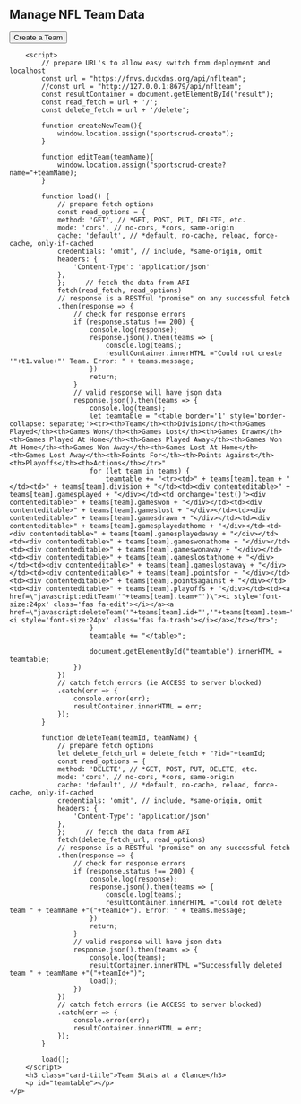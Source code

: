 <h2>Manage NFL Team Data</h2>
<button onclick="createNewTeam()" type="button">Create a Team</button> 
<div class="card-body">
	<p style="color:red" id="result"></p>
    <p class="card-text">
		
        <script>
            // prepare URL's to allow easy switch from deployment and localhost
            const url = "https://fnvs.duckdns.org/api/nflteam";
            //const url = "http://127.0.0.1:8679/api/nflteam";
			const resultContainer = document.getElementById("result");
            const read_fetch = url + '/';
			const delete_fetch = url + '/delete';
            
			function createNewTeam(){
                window.location.assign("sportscrud-create");
            }
			
			function editTeam(teamName){
                window.location.assign("sportscrud-create?name="+teamName);
            }
			
            function load() {
                // prepare fetch options
                const read_options = {
                method: 'GET', // *GET, POST, PUT, DELETE, etc.
                mode: 'cors', // no-cors, *cors, same-origin
                cache: 'default', // *default, no-cache, reload, force-cache, only-if-cached
                credentials: 'omit', // include, *same-origin, omit
                headers: {
                    'Content-Type': 'application/json'
                },
                };     // fetch the data from API
                fetch(read_fetch, read_options)
                // response is a RESTful "promise" on any successful fetch
                .then(response => {
                    // check for response errors
                    if (response.status !== 200) {
						console.log(response);
						response.json().then(teams => {
							console.log(teams);
							resultContainer.innerHTML ="Could not create '"+t1.value+"' Team. Error: " + teams.message;
						})
                        return;
                    }
                    // valid response will have json data
                    response.json().then(teams => {
                        console.log(teams);
                        let teamtable = "<table border='1' style='border-collapse: separate;'><tr><th>Team</th><th>Division</th><th>Games Played</th><th>Games Won</th><th>Games Lost</th><th>Games Drawn</th><th>Games Played At Home</th><th>Games Played Away</th><th>Games Won At Home</th><th>Games Won Away</th><th>Games Lost At Home</th><th>Games Lost Away</th><th>Points For</th><th>Points Against</th><th>Playoffs</th><th>Actions</th></tr>"
                        for (let team in teams) {
                            teamtable += "<tr><td>" + teams[team].team + "</td><td>" + teams[team].division + "</td><td><div contenteditable>" + teams[team].gamesplayed + "</div></td><td onchange='test()'><div contenteditable>" + teams[team].gameswon + "</div></td><td><div contenteditable>" + teams[team].gameslost + "</div></td><td><div contenteditable>" + teams[team].gamesdrawn + "</div></td><td><div contenteditable>" + teams[team].gamesplayedathome + "</div></td><td><div contenteditable>" + teams[team].gamesplayedaway + "</div></td><td><div contenteditable>" + teams[team].gameswonathome + "</div></td><td><div contenteditable>" + teams[team].gameswonaway + "</div></td><td><div contenteditable>" + teams[team].gameslostathome + "</div></td><td><div contenteditable>" + teams[team].gameslostaway + "</div></td><td><div contenteditable>" + teams[team].pointsfor + "</div></td><td><div contenteditable>" + teams[team].pointsagainst + "</div></td><td><div contenteditable>" + teams[team].playoffs + "</div></td><td><a href=\"javascript:editTeam('"+teams[team].team+"')\"><i style='font-size:24px' class='fas fa-edit'></i></a><a href=\"javascript:deleteTeam('"+teams[team].id+"','"+teams[team].team+"')\"><i style='font-size:24px' class='fas fa-trash'></i></a></td></tr>";
                        }
                        teamtable += "</table>";
                        
                        document.getElementById("teamtable").innerHTML = teamtable;
                    })
                }) 
                // catch fetch errors (ie ACCESS to server blocked)
                .catch(err => {
					console.error(err);
					resultContainer.innerHTML = err;
                });
            }
			
			function deleteTeam(teamId, teamName) {
                // prepare fetch options
				let delete_fetch_url = delete_fetch + "?id="+teamId;
                const read_options = {
                method: 'DELETE', // *GET, POST, PUT, DELETE, etc.
                mode: 'cors', // no-cors, *cors, same-origin
                cache: 'default', // *default, no-cache, reload, force-cache, only-if-cached
                credentials: 'omit', // include, *same-origin, omit
                headers: {
                    'Content-Type': 'application/json'
                },
                };     // fetch the data from API
                fetch(delete_fetch_url, read_options)
                // response is a RESTful "promise" on any successful fetch
                .then(response => {
                    // check for response errors
                    if (response.status !== 200) {
						console.log(response);
						response.json().then(teams => {
							console.log(teams);
							resultContainer.innerHTML ="Could not delete team " + teamName +"("+teamId+"). Error: " + teams.message;
						})
                        return;
                    }
                    // valid response will have json data
                    response.json().then(teams => {
                        console.log(teams);
                        resultContainer.innerHTML ="Successfully deleted team " + teamName +"("+teamId+")";
						load();
                    })
                }) 
                // catch fetch errors (ie ACCESS to server blocked)
                .catch(err => {
					console.error(err);
					resultContainer.innerHTML = err;
                });
            }
            
            load();
        </script>
        <h3 class="card-title">Team Stats at a Glance</h3>
        <p id="teamtable"></p>
    </p>
    
</div>